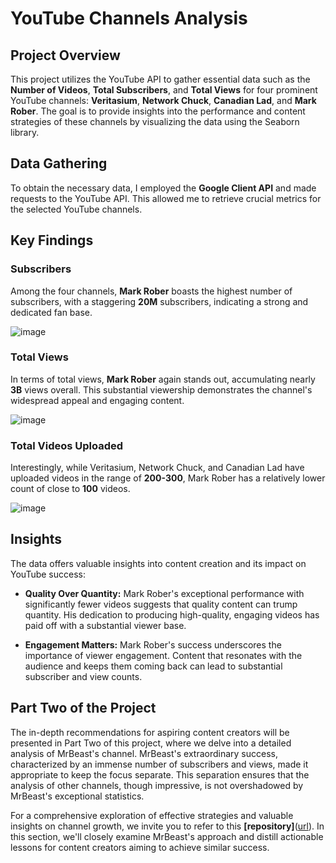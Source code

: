 # YouTube Channels Analysis
## Project Overview
This project utilizes the YouTube API to gather essential data such as the **Number of Videos**, **Total Subscribers**, and **Total Views** for four prominent YouTube channels: **Veritasium**, **Network Chuck**, **Canadian Lad**, and **Mark Rober**. The goal is to provide insights into the performance and content strategies of these channels by visualizing the data using the Seaborn library.

## Data Gathering
To obtain the necessary data, I employed the **Google Client API** and made requests to the YouTube API. This allowed me to retrieve crucial metrics for the selected YouTube channels.

## Key Findings
### **Subscribers**
Among the four channels, **Mark Rober** boasts the highest number of subscribers, with a staggering **20M** subscribers, indicating a strong and dedicated fan base.

![image](https://github.com/mohd-arham-islam/YT-Channels/assets/111959286/fca8c353-1429-48fd-a41c-21c1fd3a4dff)


### **Total Views**
In terms of total views, **Mark Rober** again stands out, accumulating nearly **3B**  views overall. This substantial viewership demonstrates the channel's widespread appeal and engaging content.

![image](https://github.com/mohd-arham-islam/YT-Channels/assets/111959286/43d65800-a91c-4f57-b9bc-c49ac36ac09f)


### **Total Videos Uploaded**
Interestingly, while Veritasium, Network Chuck, and Canadian Lad have uploaded videos in the range of **200-300**, Mark Rober has a relatively lower count of close to **100** videos.

![image](https://github.com/mohd-arham-islam/YT-Channels/assets/111959286/23404d69-603a-4dfb-a32b-449aa5f7fdbc)


## Insights
The data offers valuable insights into content creation and its impact on YouTube success:

* **Quality Over Quantity:** Mark Rober's exceptional performance with significantly fewer videos suggests that quality content can trump quantity. His dedication to producing high-quality, engaging videos has paid off with a substantial viewer base.

* **Engagement Matters:** Mark Rober's success underscores the importance of viewer engagement. Content that resonates with the audience and keeps them coming back can lead to substantial subscriber and view counts.

## Part Two of the Project
The in-depth recommendations for aspiring content creators will be presented in Part Two of this project, where we delve into a detailed analysis of MrBeast's channel. MrBeast's extraordinary success, characterized by an immense number of subscribers and views, made it appropriate to keep the focus separate. This separation ensures that the analysis of other channels, though impressive, is not overshadowed by MrBeast's exceptional statistics.

For a comprehensive exploration of effective strategies and valuable insights on channel growth, we invite you to refer to this **[repository]**([url](https://github.com/mohd-arham-islam/YT-MrBeast)). In this section, we'll closely examine MrBeast's approach and distill actionable lessons for content creators aiming to achieve similar success.
